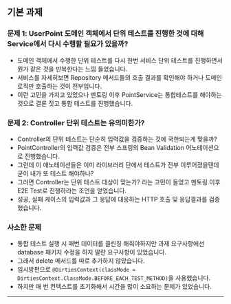 ## 기본 과제

### 문제 1:  UserPoint 도메인 객체에서 단위 테스트를 진행한 것에 대해 Service에서 다시 수행할 필요가 있을까?

- 도메인 객체에서 수행한 단위 테스트를 다시 한번 서비스 단위 테스트를 진행하면서 뭔가 같은 것을 반복한다는 느낌 들었습니다.
- 서비스를 자세히보면 Repository 메서드들의 호출 결과를 확인해야 하거나 도메인 로직만 호출하는 것이 전부입니다.
- 이런 고민을 가지고 있었으나 멘토링 이후 PointService는 통합테스트를 해야하는 것으로 결론 짓고 통합 테스트를 진행했습니다.

### 문제 2: Controller 단위 테스트는 유의미한가?

- Controller의 단위 테스트는 단순히 입력값을 검증하는 것에 국한되는게 맞을까?
- PointController의 입력값 검증은 전부 스프링의 Bean Validation 어노테이션으로 진행했습니다.
- 그런데 이 애노테이션들은 이미 라이브러리 단에서 테스트가 전부 이루어졌을텐데 굳이 내가 또 테스트 해야하나?
- 그러면 Controller는 단위 테스트 대상이 맞는가? 라는 고민이 들었고 멘토링 이후 E2E Test로 진행하라는 조언을 얻었습니다.
- 성공, 실패 케이스의 입력값과 그 응답에 대응하는 HTTP 호출 및 응답결과를 검증했습니다.

### 사소한 문제

- 통합 테스트 실행 시 매번 데이터를 클린징 해줘야하지만 과제 요구사항에선 database 패키지 수정을 하지 말란 요구사항이 있었습니다.
- 그래서 delete 메서드를 따로 추가하지 않았습니다.
- 임시방편으로 `@DirtiesContext(classMode = DirtiesContext.ClassMode.BEFORE_EACH_TEST_METHOD)`을 사용했습니다.
- 하지만 매 번 컨텍스트를 초기화해서 시간을 많이 소요하는 문제가 있었습니다.

---

